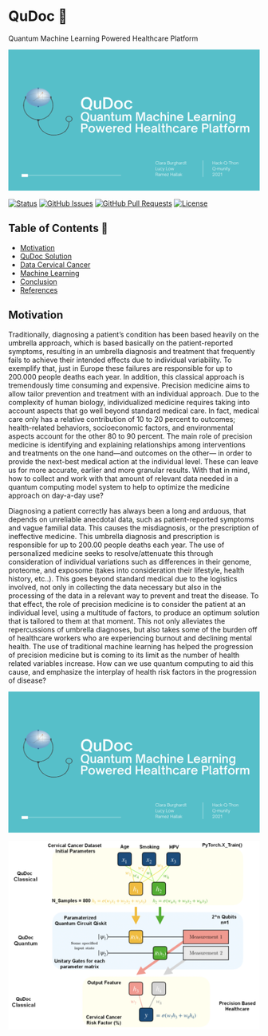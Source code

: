 # QuDoc &#x1F537;
Quantum Machine Learning Powered Healthcare Platform

  ![](https://github.com/lucylow/Hack-Q-Thon/blob/main/Screen%20Shot%202021-05-30%20at%204.01.41%20PM.png)


<div>
  
  [![Status](https://img.shields.io/badge/status-work--in--progress-success.svg)]()
  [![GitHub Issues](https://img.shields.io/github/issues/lucylow/Hack-Q-Thon.svg)](https://github.com/lucylow/Mrs.Robot/issues)
  [![GitHub Pull Requests](https://img.shields.io/github/issues-pr/lucylow/Hack-Q-Thon.svg)](https://github.com/lucylow/b00m-h3adsh0t/pulls)
  [![License](https://img.shields.io/bower/l/bootstrap)]()

</div>

## Table of Contents &#x1F537;

* [Motivation](https://github.com/lucylow/b00m-h3adsh0t#motivation)
* [QuDoc Solution](https://github.com/lucylow/b00m-h3adsh0t#aimbot-neural-network-)
* [Data Cervical Cancer ](https://github.com/lucylow/b00m-h3adsh0t#neural-network-model-training-recognition-)
* [Machine Learning](https://github.com/lucylow/b00m-h3adsh0t#how-a-normal-aimbot-works-)
* [Conclusion](https://github.com/lucylow/b00m-h3adsh0t#conclusion-) 
* [References](https://github.com/lucylow/b00m-h3adsh0t#references-) 

## Motivation
Traditionally, diagnosing a patient’s condition has been based heavily on the umbrella approach, which is based basically on the patient-reported symptoms, resulting in an umbrella diagnosis and treatment that frequently fails to achieve their intended effects due to individual variability. To exemplify that, just in Europe these failures are responsible for up to 200.000 people deaths each year. In addition, this classical approach is tremendously time consuming and expensive. Precision medicine aims to allow tailor prevention and treatment with an individual approach. Due to the complexity of human biology, individualized medicine requires taking into account aspects that go well beyond standard medical care. In fact, medical care only has a relative contribution of 10 to 20 percent to outcomes; health-related behaviors, socioeconomic factors, and environmental aspects account for the other 80 to 90 percent. The main role of precision medicine is identifying and explaining relationships among interventions and treatments on the one hand—and outcomes on the other— in order to provide the next-best medical action at the individual level. These can leave us for more accurate, earlier and more granular results. With that in mind, how to collect and work with that amount of relevant data needed in a quantum computing model system to help to optimize the medicine approach on day-a-day use?

Diagnosing a patient correctly has always been a long and arduous, that depends on unreliable anecdotal data, such as patient-reported symptoms and vague familial data. This causes the misdiagnosis, or the prescription of ineffective medicine. This umbrella diagnosis and prescription is responsible for up to 200.00 people deaths each year. The use of personalized medicine seeks to resolve/attenuate this through consideration of individual variations such as differences in their genome, proteome, and exposome (takes into consideration their lifestyle, health history, etc..). This goes beyond standard medical due to the logistics involved, not only in collecting the data necessary but also in the processing of the data in a relevant way to prevent and treat the disease. To that effect, the role of precision medicine is to consider the patient at an individual level, using a multitude of factors, to produce an optimum solution that is tailored to them at that moment. This not only alleviates the repercussions of umbrella diagnoses, but also takes some of the burden off of healthcare workers who are experiencing burnout and declining mental health. The use of traditional machine learning has helped the progression of precision medicine but is coming to its limit as the number of health related variables increase. How can we use quantum computing to aid this cause, and emphasize the interplay of health risk factors in the progression of disease?

  
  ![](https://github.com/lucylow/Hack-Q-Thon/blob/main/Screen%20Shot%202021-05-30%20at%204.01.41%20PM.png)

  ![](https://github.com/lucylow/Hack-Q-Thon/blob/main/Screen%20Shot%202021-05-30%20at%204.02.02%20PM.png)


